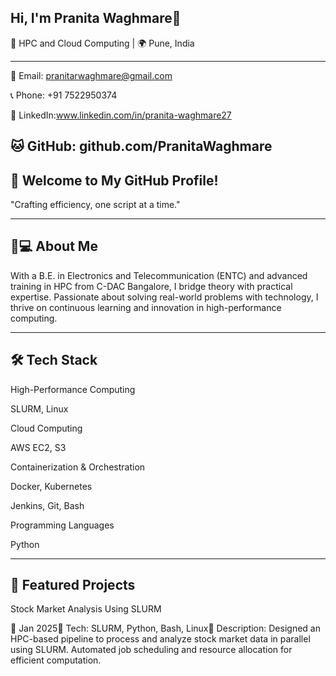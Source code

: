 ## Hi, I'm Pranita Waghmare👋
🚀 HPC and Cloud Computing | 🌍 Pune, India

-----------------------------------------------------------------------------------------------------
📧 Email: pranitarwaghmare@gmail.com

📞 Phone: +91 7522950374

🔗 LinkedIn:www.linkedin.com/in/pranita-waghmare27

🐱 GitHub: github.com/PranitaWaghmare	
-------------------------------------------------------------------------------------------------------
🎨 Welcome to My GitHub Profile!
-------------------------------------------------------------------------------------------------------
"Crafting efficiency, one script at a time."

--------------------------------------------------------------------------------------------------------
👩💻 About Me
--------------------------------------------------------------------------------------------------------

With a B.E. in Electronics and Telecommunication (ENTC) and advanced training in HPC from C-DAC Bangalore, I bridge theory with practical expertise. Passionate about solving real-world problems with technology, I thrive on continuous learning and innovation in high-performance computing.

-------------------------------------------------------------------------------------------------------
🛠️ Tech Stack
-------------------------------------------------------------------------------------------------------

High-Performance Computing

SLURM, Linux

Cloud Computing

AWS EC2, S3

Containerization & Orchestration

Docker, Kubernetes

Jenkins, Git, Bash

Programming Languages

Python

-------------------------------------------------------------------------------------------------------
🚀 Featured Projects
-------------------------------------------------------------------------------------------------------
Stock Market Analysis Using SLURM

📅 Jan 2025🔧 Tech: SLURM, Python, Bash, Linux📝 Description: Designed an HPC-based pipeline to process and analyze stock market data in parallel using SLURM. Automated job scheduling and resource allocation for efficient computation.






